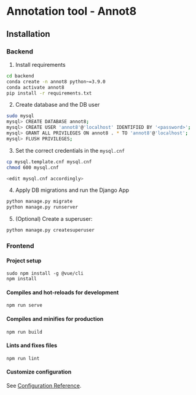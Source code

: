 # Annotation tool - Annot8

## Installation

### Backend

1. Install requirements
```bash
cd backend
conda create -n annot8 python~=3.9.0
conda activate annot8
pip install -r requirements.txt
```

2. Create database and the DB user
```bash
sudo mysql
mysql> CREATE DATABASE annot8;
mysql> CREATE USER 'annot8'@'localhost' IDENTIFIED BY '<password>';
mysql> GRANT ALL PRIVILEGES ON annot8 . * TO 'annot8'@'localhost';
mysql> FLUSH PRIVILEGES;
```
3. Set the correct credentials in the `mysql.cnf`
```bash
cp mysql.template.cnf mysql.cnf
chmod 600 mysql.cnf

<edit mysql.cnf accordingly>
```



4. Apply DB migrations and run the Django App

```bash
python manage.py migrate
python manage.py runserver
```

5. (Optional) Create a superuser:

```bash
python manage.py createsuperuser
```

### Frontend

#### Project setup
```
sudo npm install -g @vue/cli
npm install
```

#### Compiles and hot-reloads for development
```
npm run serve
```

#### Compiles and minifies for production
```
npm run build
```

#### Lints and fixes files
```
npm run lint
```

#### Customize configuration
See [Configuration Reference](https://cli.vuejs.org/config/).

